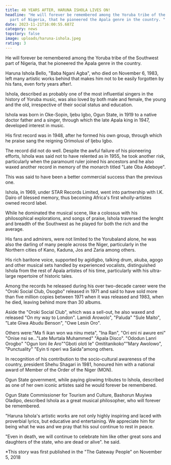 ```yaml
---
title: 40 YEARS AFTER, HARUNA ISHOLA LIVES ON!
headline: "He will forever be remembered among the Yoruba tribe of the Southwest
  part of Nigeria, that he pioneered the Apala genre in the country. "
date: 2023-11-21T16:00:55.687Z
category: news
topstory: false
image: uploads/haruna-ishola.jpeg
rating: 3
---
```

He will forever be remembered among the Yoruba tribe of the Southwest part of Nigeria, that he pioneered the Apala genre in the country. 



Haruna Ishola Bello, "Baba Ngani Agba", who died on November 6, 1983, left many  artistic works behind that makes him not to be easily forgotten by his fans, even forty years after!.



Ishola, described as probably one of the most influential singers in the history of Yoruba music,  was also loved by both male and female, the young and the old,  irrespective of their social status and education.



Ishola was born in Oke-Sopin, Ijebu Igbo, Ogun State,  in 1919 to a native doctor father and a singer, through which the late Apala king in 1947,  developed interest in music.



His first record was in 1948,  after he formed his own group, through which he praise sang the reigning Orimolusi of Ijebu Igbo. 



The record did not do well. Despite the awful failure of  his pioneering efforts, Ishola was said not to have relented as in 1955, he took another risk, particularly when  the paramount ruler joined his ancestors and he also waxed another record in memory of the monarch titled "Late Oba Adeboye". 



This was said to have been a better commercial success than the previous one.



Ishola, in 1969, under STAR Records Limited, went into partnership with I.K. Dairo of blessed memory, thus becoming Africa's  first wholly-artistes owned record label.



While he dominated the musical scene, like a colossus with his philosophical explorations, and songs of praise, Ishola traversed the lenght and breadth of the Southwest as he played for both the rich and the average.



His fans and admirers, were not limited to the Yorubaland alone, he was also the darling of many people across the Niger, particularly in the Northern cities of Kano, Kaduna, Jos and Zaria among others.



His rich baritone voice, supported by agidigbo, talking drum, akuba, agogo and other musical sets handled by experienced vocalists, distinguished Ishola from the rest of  Apala artistes of his time, particularly with his ultra-large repertoire of historic tales.



Among the records he released during his over two-decade career were the  "Oroki Social Club, Osogbo" released in 1971 and said to have sold more than five million copies between 1971 when it was released and 1983, when he died, leaving behind more than 30 albums.



Aside the "Oroki Social Club", which was a sell-out,  he also waxed and released "On my way to London". Lamidi Arowolo", "Paluda" "Sule Maito", "Late Giwa Abudu Benson", "Owe Lesin Oro".



Others were:"Ma fi ikan won wa ninu meta", "Ina Ran", "Ori eni ni awure eni" "Onise nsi se..."Late Murtala Muhammed" "Apala Disco". "Ododun Lanri Orogbo" "Ogun loni ile Aro""Gboti oloti le" Omititanikoko""Mary Awolowo", "Punctuality" "Eyin ti nperi wa Saida"among others.



In  recognition of his contribution to the socio-cultural awareness of the country, president Shehu Shagari in 1981,  honoured him with a national award of Member of the Order of the Niger (MON).



Ogun State government, while paying glowimg tributes to Ishola, described as one of her own iconic artistes said he would forever be remembered.



Ogun State Commissioner for Tourism and Culture, Bashorun  Muyiwa Oladipo, described Ishola as a great musical philosopher, who will forever be remembered.



"Haruna Ishola's artistic works are not only highly inspiring and laced with proverbial lyrics, but educative and entertaining. We appreciate him for being what he was and we pray that his soul continue to rest in peace. 



"Even in death, we will continue to celebrate him like other great sons and daughters of the state, who are dead or alive". he said.



\*This story was first published in the "The Gateway People" on November 5, 2018